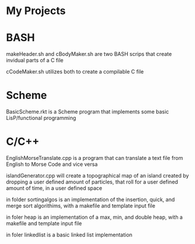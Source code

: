 # My Projects
# BASH
  makeHeader.sh and cBodyMaker.sh are two BASH scrips that create invidual parts of a C file
  
  cCodeMaker.sh utilizes both to create a compilable C file
  
# Scheme
  BasicScheme.rkt is a Scheme program that implements some basic LisP/functional programming
  
# C/C++
  EnglishMorseTranslate.cpp is a program that can translate a text file from English to Morse Code and vice versa
  
  islandGenerator.cpp will create a topographical map of an island created by dropping a user defined amount of particles, that roll for a user defined amount of time, in a user defined space
  
  in folder sortingalgos is an implementation of the insertion, quick, and merge sort algorithims, with a makefile and template input file
  
  in foler heap is an implementation of a max, min, and double heap, with a makefile and template input file
  
  in foler linkedlist is a basic linked list implementation
